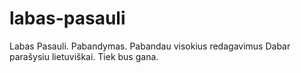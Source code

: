 # labas-pasauli
Labas Pasauli. Pabandymas.
Pabandau visokius redagavimus
Dabar parašysiu lietuviškai. 
Tiek bus gana.
